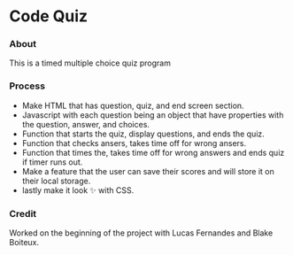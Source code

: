 # Code Quiz
### About
This is a timed multiple choice quiz program

### Process
* Make HTML that has question, quiz, and end screen section.
* Javascript with each question being an object that have properties with the question, answer, and choices.
* Function that starts the quiz, display questions, and ends the quiz.
* Function that checks ansers, takes time off for wrong ansers.
* Function that times the, takes time off for wrong answers and ends quiz if timer runs out.
* Make a feature that the user can save their scores and will store it on their local storage.
* lastly make it look ✨ with CSS.

### Credit
Worked on the beginning of the project with Lucas Fernandes and Blake Boiteux.